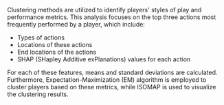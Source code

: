Clustering methods are utilized to identify players' styles of play and performance metrics. This analysis focuses on the top three actions most frequently performed by a player, which include:

- Types of actions
- Locations of these actions
- End locations of the actions
- SHAP (SHapley Additive exPlanations) values for each action

For each of these features, means and standard deviations are calculated. Furthermore, Expectation-Maximization (EM) algorithm is employed to cluster players based on these metrics, while ISOMAP is used to visualize the clustering results.